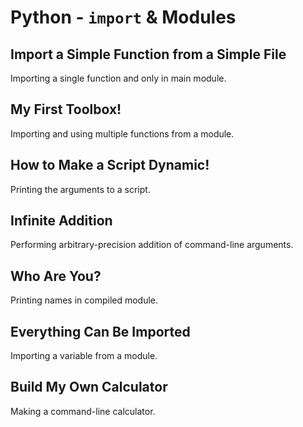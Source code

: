 # Python - `import` & Modules

## Import a Simple Function from a Simple File
Importing a single function and only in main module.

## My First Toolbox!
Importing and using multiple functions from a module.

## How to Make a Script Dynamic!
Printing the arguments to a script.

## Infinite Addition
Performing arbitrary-precision addition of command-line arguments.

## Who Are You?
Printing names in compiled module.

## Everything Can Be Imported
Importing a variable from a module.

## Build My Own Calculator
Making a command-line calculator.
